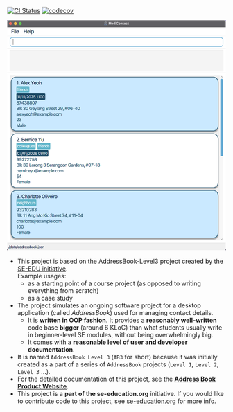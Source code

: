 [![CI Status](https://github.com/AY2425S1-CS2103T-T10-1/tp/workflows/Java%20CI/badge.svg)](https://github.com/AY2425S1-CS2103T-T10-1/tp/actions)
[![codecov](https://codecov.io/gh/AY2425S1-CS2103T-T10-1/tp/graph/badge.svg?token=2GDD9TYLJB)](https://codecov.io/gh/AY2425S1-CS2103T-T10-1/tp)

![Ui](docs/images/Ui.png)

* This project is based on the AddressBook-Level3 project created by the [SE-EDU initiative](https://se-education.org).<br>
  Example usages:
  * as a starting point of a course project (as opposed to writing everything from scratch)
  * as a case study
* The project simulates an ongoing software project for a desktop application (called _AddressBook_) used for managing contact details.
  * It is **written in OOP fashion**. It provides a **reasonably well-written** code base **bigger** (around 6 KLoC) than what students usually write in beginner-level SE modules, without being overwhelmingly big.
  * It comes with a **reasonable level of user and developer documentation**.
* It is named `AddressBook Level 3` (`AB3` for short) because it was initially created as a part of a series of `AddressBook` projects (`Level 1`, `Level 2`, `Level 3` ...).
* For the detailed documentation of this project, see the **[Address Book Product Website](https://se-education.org/addressbook-level3)**.
* This project is a **part of the se-education.org** initiative. If you would like to contribute code to this project, see [se-education.org](https://se-education.org/#contributing-to-se-edu) for more info.
